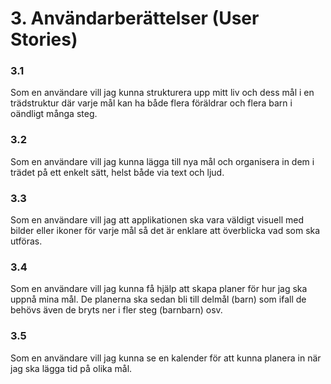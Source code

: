# 3. Användarberättelser (User Stories)

### 3.1

Som en användare vill jag kunna strukturera upp mitt liv och dess mål i en
trädstruktur där varje mål kan ha både flera föräldrar och flera barn i oändligt
många steg.

### 3.2

Som en användare vill jag kunna lägga till nya mål och organisera in dem i
trädet på ett enkelt sätt, helst både via text och ljud.

### 3.3

Som en användare vill jag att applikationen ska vara väldigt visuell med bilder
eller ikoner för varje mål så det är enklare att överblicka vad som ska utföras.

### 3.4

Som en användare vill jag kunna få hjälp att skapa planer för hur jag ska uppnå
mina mål. De planerna ska sedan bli till delmål (barn) som ifall de behövs även
de bryts ner i fler steg (barnbarn) osv.

### 3.5

Som en användare vill jag kunna se en kalender för att kunna planera in när jag
ska lägga tid på olika mål.